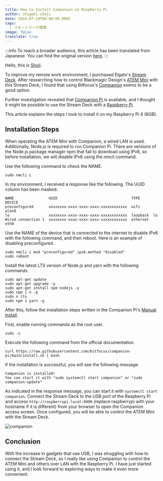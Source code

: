 ```yaml
---
title: How to Install Companion on Raspberry Pi
author: shigeki-shoji
date: 2024-07-19T00:00:00.000Z
tags:
  - リモートワーク環境
image: false
translate: true
---
```


:::info
To reach a broader audience, this article has been translated from Japanese.
You can find the original version [here](https://developer.mamezou-tech.com/blogs/2024/07/19/companion-on-the-raspi/).
:::

Hello, this is [Shoji](https://github.com/edward-mamezou).

To improve my remote work environment, I purchased Elgato's [Stream Deck](https://www.elgato.com/jp/ja/p/stream-deck-mk2-black). After researching how to control Blackmagic Design's [ATEM Mini](https://www.blackmagicdesign.com/jp/products/atemmini) with this Stream Deck, I found that using Bitfocus's [Companion](https://bitfocus.io/companion) seems to be a good option.

Further investigation revealed that [Companion Pi](https://bitfocus.io/companion-pi) is available, and I thought it might be possible to use the Stream Deck with a [Raspberry Pi](https://www.raspberrypi.com/).

This article explains the steps I took to install it on my Raspberry Pi 4 (8GB).

## Installation Steps

When operating the ATEM Mini with Companion, a wired LAN is used. Additionally, Node.js is required to run Companion Pi. There are versions of the Node.js package manager npm that fail to download using IPv6, so before installation, we will disable IPv6 using the nmcli command.

Use the following command to check the NAME.

```text
sudo nmcli c
```

In my environment, I received a response like the following. The UUID column has been masked.

```text
NAME                UUID                                  TYPE      DEVICE 
preconfigured       xxxxxxxx-xxxx-xxxx-xxxx-xxxxxxxxxxxx  wifi      wlan0  
lo                  xxxxxxxx-xxxx-xxxx-xxxx-xxxxxxxxxxxx  loopback  lo     
Wired connection 1  xxxxxxxx-xxxx-xxxx-xxxx-xxxxxxxxxxxx  ethernet  eth0 
```

Use the NAME of the device that is connected to the internet to disable IPv6 with the following command, and then reboot. Here is an example of disabling preconfigured.

```text
sudo nmcli c mod "preconfigured" ipv6.method "disabled"
sudo reboot
```

Install the latest LTS version of Node.js and yarn with the following commands.

```text
sudo apt-get update
sudo apt-get upgrade -y
sudo apt-get install npm nodejs -y
sudo npm i n -g
sudo n lts
sudo npm i yarn -g
```

After this, follow the installation steps written in the Companion Pi's [Manual Install](https://user.bitfocus.io/docs/companion-pi).

First, enable running commands as the root user.

```text
sudo -s
```

Execute the following command from the official documentation.

```text
curl https://raw.githubusercontent.com/bitfocus/companion-pi/main/install.sh | bash
```

If the installation is successful, you will see the following message.

```text
Companion is installed!
You can start it with "sudo systemctl start companion" or "sudo companion-update"
```

As indicated in the response message, you can start it with `systemctl start companion`. Connect the Stream Deck to the USB port of the Raspberry Pi and access `http://raspberrypi.local:8000` (replace raspberrypi with your hostname if it is different) from your browser to open the Companion access screen. Once configured, you will be able to control the ATEM Mini with the Stream Deck.

![companion](/img/blogs/2024/0719_companion.jpg)

## Conclusion

With the increase in gadgets that use USB, I was struggling with how to connect the Stream Deck, so I really like using Companion to control the ATEM Mini and others over LAN with the Raspberry Pi. I have just started using it, and I look forward to exploring ways to make it even more convenient.
